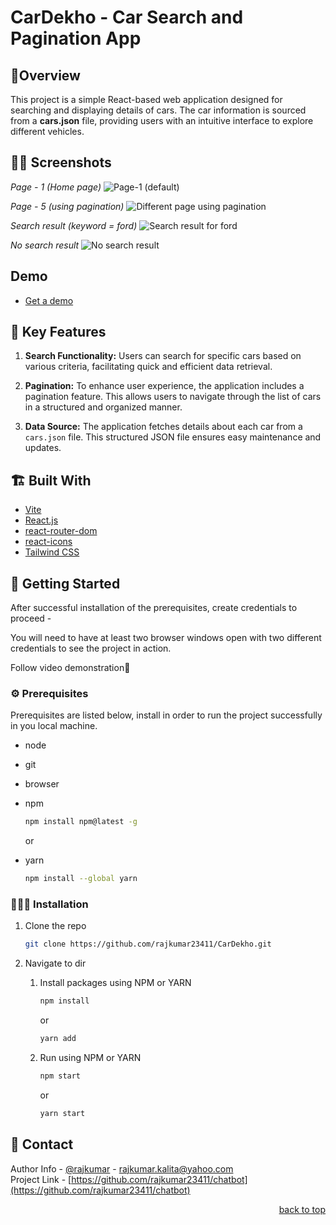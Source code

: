 # CarDekho - Car Search and Pagination App

## 🤔Overview
  This project is a simple React-based web application designed for searching and displaying details of cars. The car information is sourced from a **cars.json** file, providing users with an intuitive interface   to explore different vehicles.

## 😶‍🌫️ Screenshots

*Page - 1 (Home page)*
![Page-1 (default)](https://github.com/rajkumar23411/CarDekho/assets/90103892/9d16e648-d246-40b5-98d2-49574f5b1b4c)

*Page - 5 (using pagination)*
![Different page using pagination](https://github.com/rajkumar23411/CarDekho/assets/90103892/7e8cea1b-e9d7-4464-b2f4-8cfa24bb662e)

*Search result (keyword = ford)*
![Search result for ford](https://github.com/rajkumar23411/CarDekho/assets/90103892/47954a40-7ca0-4a9d-a972-0b53811afc20)

*No search result*
![No search result](https://github.com/rajkumar23411/CarDekho/assets/90103892/8d17dde1-1962-483b-b23f-af1e36d25d8b)

## Demo
 - [Get a demo](https://github.com/rajkumar23411/PropFinder/assets/90103892/35602c30-4975-414f-afe0-fdf07dcab1c6)

## 🐤 Key Features

1. **Search Functionality:**
   Users can search for specific cars based on various criteria, facilitating quick and efficient data retrieval.

2. **Pagination:**
   To enhance user experience, the application includes a pagination feature. This allows users to navigate through the list of cars in a structured and organized manner.

3. **Data Source:**
   The application fetches details about each car from a `cars.json` file. This structured JSON file ensures easy maintenance and updates.

## 🏗️ Built With
- [Vite](https://vitejs.dev/guide/)
- [React.js](https://reactjs.org/)
- [react-router-dom](https://reactrouter.com/en/main)
- [react-icons](https://react-icons.github.io/react-icons)
- [Tailwind CSS](https://tailwindcss.com/)

## 🎊 Getting Started

After successful installation of the prerequisites, create credentials to proceed -

You will need to have at least two browser windows open with two different credentials to see the project in action.

Follow video demonstration🤝

### ⚙️ Prerequisites

Prerequisites are listed below, install in order to run the project successfully in you local machine.

- node
- git
- browser
- npm

  ```sh
  npm install npm@latest -g
  ```

  or

- yarn
  ```sh
  npm install --global yarn
  ```

### 🧑🏻‍🎤 Installation

1. Clone the repo

   ```sh
   git clone https://github.com/rajkumar23411/CarDekho.git
   ```

2. Navigate to dir

   1. Install packages using NPM or YARN

      ```sh
      npm install
      ```

      or

      ```sh
      yarn add
      ```

   2. Run using NPM or YARN

      ```sh
      npm start
      ```

      or

      ```sh
      yarn start
      ```


## 🤝 Contact

Author Info - [@rajkumar]([https://linkedin.com/in/manikangkandas](https://www.linkedin.com/in/rajkumar-kalita-9a854a270/)) - rajkumar.kalita@yahoo.com
<br />
Project Link - [https://github.com/rajkumar23411/chatbot](https://github.com/rajkumar23411/chatbot)

<p align="right"><a href="#top">back to top</a></p>
